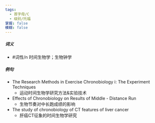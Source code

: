 ```yaml
---
tags:
  - 首字母/C
  - 级别/托福
掌握: false
模糊: false
---
```

##### 词义
- #词性/n  时间生物学；生物钟学
##### 例句
- The Research Methods in Exercise Chronobiology ⅰ: The Experiment Techniques
	- 运动时间生物学研究方法&实验技术
- Effects of Chronobiology on Results of Middle - Distance Run
	- 生物节奏对中长跑成绩的影响
- The study of chronobiology of CT features of liver cancer
	- 肝癌CT征象的时间生物学研究
